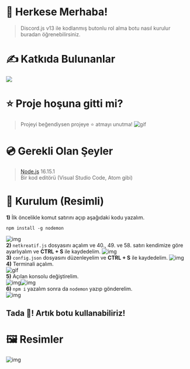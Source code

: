 # 👋 Herkese Merhaba!
> Discord.js v13 ile kodlanmış butonlu rol alma botu nasıl kurulur buradan öğrenebilirsiniz.

# ✍ Katkıda Bulunanlar
<a href="https://github.com/Netkreatif/discord.js-buton-rol/graphs/contributors">
  <img src="https://contrib.rocks/image?repo=Netkreatif/discord.js-buton-rol"/>
</a>

# ⭐ Proje hoşuna gitti mi?
> Projeyi beğendiysen projeye ⭐ atmayı unutma!
![gif](https://img.turker.live/u/ksoxd.gif)

# 💿 Gerekli Olan Şeyler
> [Node.js](https://nodejs.org/tr/) 16.15.1<br>
> Bir kod editörü (Visual Studio Code, Atom gibi)

# 🚀 Kurulum (Resimli)
**1)** İlk öncelikle komut satırını açıp aşağıdaki kodu yazalım.
```fix
npm install -g nodemon
```
![img](https://img.turker.live/u/s1iew.png)<br>
**2)** `netkreatif.js` dosyasını açalım ve 40., 49. ve 58. satırı kendimize göre ayarlıyalım ve **CTRL + S** ile kaydedelim.
![img](https://img.turker.live/u/a5j1k.png)<br>
**3)** `config.json` dosyasını düzenleyelim ve **CTRL + S** ile kaydedelim.
![img](https://img.turker.live/u/fffsb.png)<br>
**4)** Terminali açalım.<br>
![gif](https://img.turker.live/u/t5vnd.gif)<br>
**5)** Açılan konsolu değiştirelim.<br>
![img](https://img.turker.live/u/oys07.png)![img](https://img.turker.live/u/1g0r3.png)<br>
**6)** `npm i` yazalım sonra da `nodemon` yazıp gönderelim.<br>
![img](https://img.turker.live/u/ru2bx.png)
## Tada 🎉! Artık botu kullanabiliriz!
# 🖼 Resimler
![img](https://img.turker.live/u/lqrbq.png)
